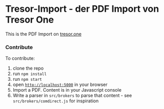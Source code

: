 # Tresor-Import - der PDF Import von Tresor One

This is the PDF Import on [tresor.one](https://tresor.one)

### Contribute

To contribute:

1. clone the repo
2. run `npm install`
3. run `npm start`
4. open [`http://localhost:5000`](http://localhost:5000) in your browser
5. Import a PDF. Content is in your Javascript console
6. Write a parser in `src/brokers` to parse that content - see `src/brokers/comdirect.js` for inspiration
